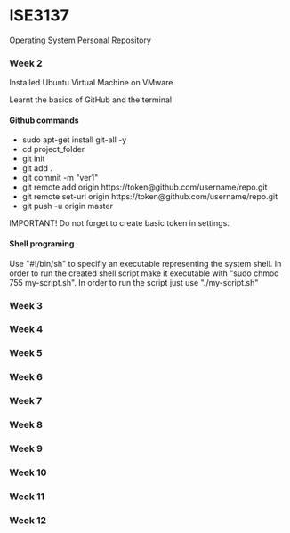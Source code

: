 <h1>ISE3137</h1>

Operating System Personal Repository

<h3>Week 2</h3>
<p>Installed Ubuntu Virtual Machine on VMware</p>
<p>Learnt the basics of GitHub and the terminal</p>

<h4>Github commands</h4>
<ul>
  <li>sudo apt-get install git-all -y</li>
  <li>cd project_folder</li>
  <li>git init</li>
  <li>git add .</li>
  <li>git commit -m "ver1"</li>
  <li>git remote add origin https://token@github.com/username/repo.git</li>
  <li>git remote set-url origin https://token@github.com/username/repo.git</li>
  <li>git push -u origin master</li>
</ul>

<p>IMPORTANT! Do not forget to create basic token in settings.</p>

<h4>Shell programing</h4>
<p>Use "#!/bin/sh" to specifiy an executable representing the system shell. In order to run the created shell script make it executable with "sudo chmod 755 my-script.sh". In order to run the script just use "./my-script.sh"</p>

<h3>Week 3</h3>
<p></p>

<h3>Week 4</h3>
<p></p>

<h3>Week 5</h3>
<p></p>

<h3>Week 6</h3>
<p></p>

<h3>Week 7</h3>
<p></p>

<h3>Week 8</h3>
<p></p>

<h3>Week 9</h3>
<p></p>

<h3>Week 10</h3>
<p></p>

<h3>Week 11</h3>
<p></p>

<h3>Week 12</h3>
<p></p>
